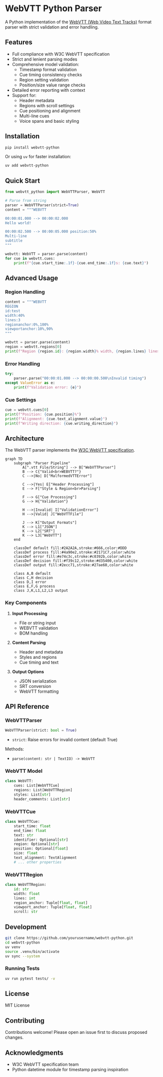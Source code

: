 # WebVTT Python Parser

A Python implementation of the [WebVTT (Web Video Text Tracks)](https://www.w3.org/TR/webvtt1/) format parser with strict validation and error handling.

## Features

- Full compliance with W3C WebVTT specification
- Strict and lenient parsing modes
- Comprehensive model validation:
  - Timestamp format validation
  - Cue timing consistency checks
  - Region setting validation
  - Position/size value range checks
- Detailed error reporting with context
- Support for:
  - Header metadata
  - Regions with scroll settings
  - Cue positioning and alignment
  - Multi-line cues
  - Voice spans and basic styling

## Installation

```bash
pip install webvtt-python
```

Or using `uv` for faster installation:
```bash
uv add webvtt-python
```

## Quick Start

```python
from webvtt_python import WebVTTParser, WebVTT

# Parse from string
parser = WebVTTParser(strict=True)
content = """WEBVTT

00:00:01.000 --> 00:00:02.000
Hello world!

00:00:02.500 --> 00:00:05.000 position:50%
Multi-line
subtitle
"""

webvtt: WebVTT = parser.parse(content)
for cue in webvtt.cues:
    print(f"{cue.start_time:.1f}-{cue.end_time:.1f}s: {cue.text}")
```

## Advanced Usage

### Region Handling
```python
content = """WEBVTT
REGION
id:test
width:40%
lines:3
regionanchor:0%,100%
viewportanchor:10%,90%
"""

webvtt = parser.parse(content)
region = webvtt.regions[0]
print(f"Region {region.id}: {region.width}% width, {region.lines} lines")
```

### Error Handling
```python
try:
    parser.parse("00:00:01.000 --> 00:00:00.500\nInvalid timing")
except ValueError as e:
    print(f"Validation error: {e}")
```

### Cue Settings
```python
cue = webvtt.cues[0]
print(f"Position: {cue.position}%")
print(f"Alignment: {cue.text_alignment.value}")
print(f"Writing direction: {cue.writing_direction}")
```

## Architecture

The WebVTT parser implements the [W3C WebVTT specification](https://www.w3.org/TR/webvtt1/).

```mermaid
graph TD
    subgraph "Parser Pipeline"
        A[".vtt File/String"] --> B["WebVTTParser"]
        B --> C{"Valid<br>WEBVTT?"}
        C -->|No| D["MalformedVTTError"]

        C -->|Yes| E["Header Processing"]
        E --> F["Style & Region<br>Parsing"]

        F --> G["Cue Processing"]
        G --> H{"Validation"}

        H -->|Invalid| I["ValidationError"]
        H -->|Valid| J["WebVTTFile"]

        J --> K["Output Formats"]
        K --> L1["JSON"]
        K --> L2["SRT"]
        K --> L3["WebVTT"]
    end

    classDef default fill:#2A2A2A,stroke:#666,color:#DDD
    classDef process fill:#4a90e2,stroke:#2171C7,color:white
    classDef error fill:#e74c3c,stroke:#c0392b,color:white
    classDef decision fill:#f39c12,stroke:#d35400,color:white
    classDef output fill:#2ecc71,stroke:#27ae60,color:white

    class A,B default
    class C,H decision
    class D,I error
    class E,F,G process
    class J,K,L1,L2,L3 output
```

### Key Components

1. **Input Processing**
   - File or string input
   - WEBVTT validation
   - BOM handling

2. **Content Parsing**
   - Header and metadata
   - Styles and regions
   - Cue timing and text

3. **Output Options**
   - JSON serialization
   - SRT conversion
   - WebVTT formatting

## API Reference

### WebVTTParser
```python
WebVTTParser(strict: bool = True)
```
- `strict`: Raise errors for invalid content (default True)

Methods:
- `parse(content: str | TextIO) -> WebVTT`

### WebVTT Model
```python
class WebVTT:
    cues: List[WebVTTCue]
    regions: List[WebVTTRegion]
    styles: List[str]
    header_comments: List[str]
```

### WebVTTCue
```python
class WebVTTCue:
    start_time: float
    end_time: float
    text: str
    identifier: Optional[str]
    region: Optional[str]
    position: Optional[float]
    size: float
    text_alignment: TextAlignment
    # ... other properties
```

### WebVTTRegion
```python
class WebVTTRegion:
    id: str
    width: float
    lines: int
    region_anchor: Tuple[float, float]
    viewport_anchor: Tuple[float, float]
    scroll: str
```

## Development

```bash
git clone https://github.com/yourusername/webvtt-python.git
cd webvtt-python
uv venv
source .venv/bin/activate
uv sync --system
```

### Running Tests
```bash
uv run pytest tests/ -v
```

## License
MIT License

## Contributing
Contributions welcome! Please open an issue first to discuss proposed changes.

## Acknowledgments
- W3C WebVTT specification team
- Python datetime module for timestamp parsing inspiration
